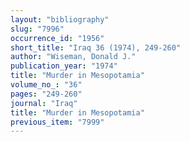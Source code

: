 ```yaml
---
layout: "bibliography"
slug: "7996"
occurrence_id: "1956"
short_title: "Iraq 36 (1974), 249-260"
author: "Wiseman, Donald J."
publication_year: "1974"
title: "Murder in Mesopotamia"
volume_no_: "36"
pages: "249-260"
journal: "Iraq"
title: "Murder in Mesopotamia"
previous_item: "7999"
---
```

